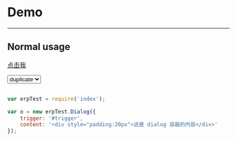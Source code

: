 # Demo

---

## Normal usage
<a href="#" id="trigger">点击我</a>

<select class="js-example-data-array-selected">
  <option value="2" selected="selected">duplicate</option>
</select>


````javascript

var erpTest = require('index');

var o = new erpTest.Dialog({
    trigger: '#trigger',
    content: '<div style="padding:20px">这是 dialog 容器的内容</div>'
});


````